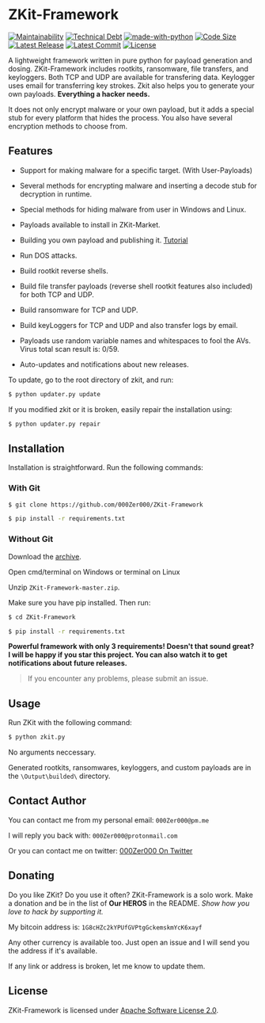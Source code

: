 # ZKit-Framework 
[![Maintainability](https://api.codeclimate.com/v1/badges/00ca04339de7350a9f1f/maintainability)](https://codeclimate.com/github/000Zer000/ZKit-Framework/maintainability) [![Technical Debt](https://img.shields.io/codeclimate/tech-debt/000Zer000/ZKit-Framework)](https://codeclimate.com/github/000Zer000/ZKit-Framework/) [![made-with-python](https://img.shields.io/badge/Made%20with-Python-1f425f.svg)](https://www.python.org/)  [![Code Size](https://img.shields.io/github/languages/code-size/000Zer000/ZKit-Framework)](https://github.com/000Zer000/ZKit-Framework) [![Latest Release](https://img.shields.io/github/v/release/000Zer000/ZKit-Framework?label=Latest%20Release)](https://github.com/000Zer000/ZKit-Framework/releases/latest) [![Latest Commit](https://img.shields.io/github/last-commit/000Zer000/ZKit-Framework?label=Latest%20commit)](https://github.com/000Zer000/ZKit-Framework/commits/master) [![License](https://img.shields.io/github/license/000Zer000/ZKit-Framework)](https://github.com/000Zer000/ZKit-Framework/blob/LICENSE)

A lightweight framework written in pure python for payload generation and dosing. ZKit-Framework includes rootkits, ransomware, file transfers, and keyloggers. Both TCP and UDP are available for transfering data. Keylogger uses email for transferring key strokes.
Zkit also helps you to generate your own payloads. **Everything a hacker needs.**

It does not only encrypt malware or your own payload, but it adds a special stub for every platform that hides the process. You also have several encryption methods to choose from.

## Features

- Support for making malware for a specific target. (With User-Payloads)

- Several methods for encrypting malware and inserting a decode stub for decryption in runtime.

- Special methods for hiding malware from user in Windows and Linux.

- Payloads available to install in ZKit-Market.

- Building you own payload and publishing it. [Tutorial](https://github.com/000Zer000/ZKit-Framework/wiki/Creating-My-Own-Payload)

- Run DOS attacks.

- Build rootkit reverse shells.

- Build file transfer payloads (reverse shell rootkit features also included) for both TCP and UDP.

- Build ransomware for TCP and UDP.

- Build keyLoggers for TCP and UDP and also transfer logs by email.

- Payloads use random variable names and whitespaces to fool the AVs. Virus total scan result is: 0/59.

- Auto-updates and notifications about new releases.

To update, go to the root directory of zkit, and run: 
```bash
$ python updater.py update
```
If you modified zkit or it is broken, easily repair the installation using:
```bash
$ python updater.py repair
```

## Installation

Installation is straightforward. Run the following commands:

### With Git

```bash
$ git clone https://github.com/000Zer000/ZKit-Framework

$ pip install -r requirements.txt
```

### Without Git

Download the [archive](https://github.com/000Zer000/ZKit-Framework/archive/master.zip).

Open cmd/terminal on Windows or terminal on Linux

Unzip `ZKit-Framework-master.zip`.

Make sure you have pip installed. Then run:
```bash
$ cd ZKit-Framework

$ pip install -r requirements.txt
```

**Powerful framework with only 3 requirements! Doesn't that sound great? I will be happy if you star this project. You can also watch it to get notifications about future releases.** 

> If you encounter any problems, please submit an issue.

## Usage

Run ZKit with the following command: 
```bash
$ python zkit.py
```
No arguments neccessary.

Generated rootkits, ransomwares, keyloggers, and custom payloads are in the `\Output\builded\` directory.

## Contact Author

You can contact me from my personal email: `000Zer000@pm.me`

I will reply you back with: `000Zer000@protonmail.com`

Or you can contact me on twitter: [000Zer000 On Twitter](https://twitter.com/__000Zer000__)

## Donating
Do you like ZKit? Do you use it often? ZKit-Framework is a solo work. Make a donation and be in the list of **Our HEROS** in the README. _Show how you love to hack by supporting it._

My bitcoin address is: `1G8cHZc2kYPUfGVPtgGckemskmYcK6xayf`

Any other currency is available too. Just open an issue and I will send you the address if it's available.

If any link or address is broken, let me know to update them.

## License
ZKit-Framework is licensed under [Apache Software License 2.0](https://github.com/000Zer000/ZKit-Framework/blob/master/LICENSE).

